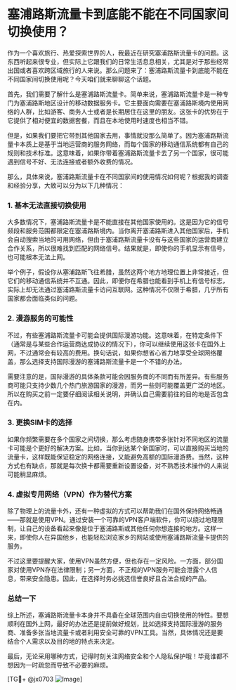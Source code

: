 # 塞浦路斯流量卡到底能不能在不同国家间切换使用？

作为一个喜欢旅行、热爱探索世界的人，我最近在研究塞浦路斯流量卡的问题。这东西听起来很专业，但实际上它跟我们的日常生活息息相关，尤其是对于那些经常出国或者喜欢跨区域旅行的人来说。那么问题来了：塞浦路斯流量卡到底能不能在不同国家间切换使用呢？今天咱们就来聊聊这个话题。

首先，我们需要了解什么是塞浦路斯流量卡。简单来说，塞浦路斯流量卡是一种专门为塞浦路斯地区设计的移动数据服务卡。它主要面向需要在塞浦路斯境内使用网络的人群，比如游客、商务人士或者是长期居住在这里的朋友。这张卡的优势在于它提供了相对便宜的数据套餐，而且在本地使用时速度也相当不错。

但是，如果我们要把它带到其他国家去用，事情就没那么简单了。因为塞浦路斯流量卡本质上是基于当地运营商的服务网络，而每个国家的移动通信系统都有自己的规则和技术标准。这意味着，如果你带着塞浦路斯流量卡去了另一个国家，很可能遇到信号不好、无法连接或者额外收费的情况。

那么，具体来说，塞浦路斯流量卡在不同国家间的使用情况如何呢？根据我的调查和经验分享，大致可以分为以下几种情况：

### 1. **基本无法直接切换使用**
大多数情况下，塞浦路斯流量卡是不能直接在其他国家使用的。这是因为它的信号频段和服务范围都限定在塞浦路斯境内。当你离开塞浦路斯进入其他国家后，手机会自动搜索当地的可用网络，但由于塞浦路斯流量卡没有与这些国家的运营商建立合作关系，所以很难找到匹配的网络信号。结果就是，即使你的手机显示有信号，也可能根本无法上网。

举个例子，假设你从塞浦路斯飞往希腊，虽然这两个地方地理位置上非常接近，但它们的移动通信系统并不互通。因此，即便你在希腊也能看到手机上有信号标志，实际上却无法通过塞浦路斯流量卡访问互联网。这种情况不仅限于希腊，几乎所有国家都会面临类似的问题。

### 2. **漫游服务的可能性**
不过，有些塞浦路斯流量卡可能会提供国际漫游功能。这意味着，在特定条件下（通常是与某些合作运营商达成协议的情况下），你可以继续使用这张卡在国外上网，不过通常会有较高的费用。换句话说，如果你想省心省力地享受全球网络覆盖，那么选择支持国际漫游的塞浦路斯流量卡是一个不错的办法。

需要注意的是，国际漫游的具体条款可能会因服务商的不同而有所差异。有些服务商可能只支持少数几个热门旅游国家的漫游，而另一些则可能覆盖更广泛的地区。所以在购买之前一定要仔细阅读相关说明，并确认自己需要前往的目的地是否包含在内。

### 3. **更换SIM卡的选择**
如果你频繁需要在多个国家之间切换，那么考虑随身携带多张针对不同地区的流量卡可能是个更好的解决方案。比如，当你到达某个新国家时，可以直接购买当地的流量卡，这样既能保证稳定的网络连接，又能避免高额的国际漫游费。当然，这种方式也有缺点，那就是每次换卡都需要重新设置设备，对不熟悉技术操作的人来说可能稍显麻烦。

### 4. **虚拟专用网络（VPN）作为替代方案**
除了物理上的流量卡外，还有一种虚拟的方式可以帮助我们在国外保持网络畅通——那就是使用VPN。通过安装一个可靠的VPN客户端软件，你可以绕过地理限制，让自己的设备看起来像是位于塞浦路斯或其他任何你想连接的地方。这样一来，即使你人在异国他乡，也能轻松浏览家乡的网站或使用塞浦路斯流量卡提供的服务。

不过这里要提醒大家，使用VPN虽然方便，但也存在一定风险。一方面，部分国家对使用VPN存在法律限制；另一方面，不正规的VPN服务可能会泄露个人信息，带来安全隐患。因此，在选择时务必挑选信誉良好且合法合规的产品。

### 总结一下
综上所述，塞浦路斯流量卡本身并不具备在全球范围内自由切换使用的特性。要想顺利在国外上网，最好的办法还是提前做好规划，比如选择支持国际漫游的服务商、准备多张当地流量卡或者利用安全可靠的VPN工具。当然，具体情况还是要结合个人需求以及目的地的特点来决定。

最后，无论采用哪种方式，记得时刻关注网络安全和个人隐私保护哦！毕竟谁都不想因为一时疏忽而导致不必要的麻烦。

[TG💪+ @jx0703 ![Image](https://github.com/user-attachments/assets/dbca1d08-cadb-493c-b0ec-ad6f7a83f270)]